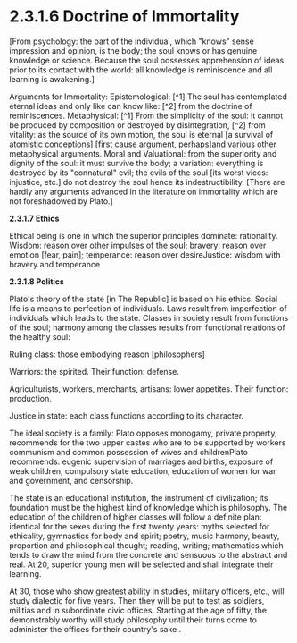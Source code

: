 2.3.1.6 Doctrine of Immortality
===============================

[From psychology: the part of the individual, which "knows" sense
impression and opinion, is the body; the soul knows or has genuine
knowledge or science. Because the soul possesses apprehension of ideas
prior to its contact with the world: all knowledge is reminiscence and
all learning is awakening.]

Arguments for Immortality: Epistemological: [^1] The soul has
contemplated eternal ideas and only like can know like: [^2] from the
doctrine of reminiscences. Metaphysical: [^1] From the simplicity of the
soul: it cannot be produced by composition or destroyed by
disintegration, [^2] from vitality: as the source of its own motion, the
soul is eternal [a survival of atomistic conceptions] [first cause
argument, perhaps]and various other metaphysical arguments. Moral and
Valuational: from the superiority and dignity of the soul: it must
survive the body; a variation: everything is destroyed by its
"connatural" evil; the evils of the soul [its worst vices: injustice,
etc.] do not destroy the soul hence its indestructibility. [There are
hardly any arguments advanced in the literature on immortality which are
not foreshadowed by Plato.]

**2.3.1.7 Ethics**

Ethical being is one in which the superior principles dominate:
rationality. Wisdom: reason over other impulses of the soul; bravery:
reason over emotion [fear, pain]; temperance: reason over desireJustice:
wisdom with bravery and temperance

**2.3.1.8 Politics**

Plato's theory of the state [in The Republic] is based on his ethics.
Social life is a means to perfection of individuals. Laws result from
imperfection of individuals which leads to the state. Classes in society
result from functions of the soul; harmony among the classes results
from functional relations of the healthy soul:

Ruling class: those embodying reason [philosophers]

Warriors: the spirited. Their function: defense.

Agriculturists, workers, merchants, artisans: lower appetites. Their
function: production.

Justice in state: each class functions according to its character.

The ideal society is a family: Plato opposes monogamy, private
property, recommends for the two upper castes who are to be supported by
workers communism and common possession of wives and childrenPlato
recommends: eugenic supervision of marriages and births, exposure of
weak children, compulsory state education, education of women for war
and government, and censorship.

The state is an educational institution, the instrument of
civilization; its foundation must be the highest kind of knowledge which
is philosophy. The education of the children of higher classes will
follow a definite plan: identical for the sexes during the first twenty
years: myths selected for ethicality, gymnastics for body and spirit;
poetry, music harmony, beauty, proportion and philosophical thought;
reading, writing; mathematics which tends to draw the mind from the
concrete and sensuous to the abstract and real. At 20, superior young
men will be selected and shall integrate their learning.

At 30, those who show greatest ability in studies, military officers,
etc., will study dialectic for five years. Then they will be put to test
as soldiers, militias and in subordinate civic offices. Starting at the
age of fifty, the demonstrably worthy will study philosophy until their
turns come to administer the offices for their country's sake .


